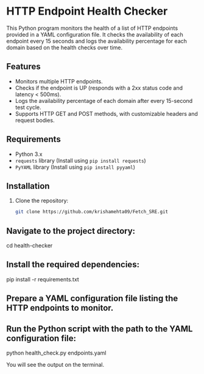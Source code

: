 # HTTP Endpoint Health Checker

This Python program monitors the health of a list of HTTP endpoints provided in a YAML configuration file. It checks the availability of each endpoint every 15 seconds and logs the availability percentage for each domain based on the health checks over time.

## Features

- Monitors multiple HTTP endpoints.
- Checks if the endpoint is UP (responds with a 2xx status code and latency < 500ms).
- Logs the availability percentage of each domain after every 15-second test cycle.
- Supports HTTP GET and POST methods, with customizable headers and request bodies.

## Requirements

- Python 3.x
- `requests` library (Install using `pip install requests`)
- `PyYAML` library (Install using `pip install pyyaml`)

## Installation

1. Clone the repository:
   ```bash
   git clone https://github.com/krishamehta09/Fetch_SRE.git

## Navigate to the project directory:
cd health-checker

## Install the required dependencies:
pip install -r requirements.txt

## Prepare a YAML configuration file listing the HTTP endpoints to monitor.

## Run the Python script with the path to the YAML configuration file:
python health_check.py endpoints.yaml

You will see the output on the terminal.
